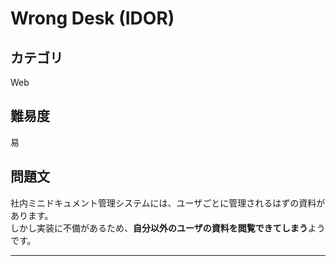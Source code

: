 # Wrong Desk (IDOR)

## カテゴリ
Web

## 難易度
易

## 問題文
社内ミニドキュメント管理システムには、ユーザごとに管理されるはずの資料があります。  
しかし実装に不備があるため、**自分以外のユーザの資料を閲覧できてしまう**ようです。

---
